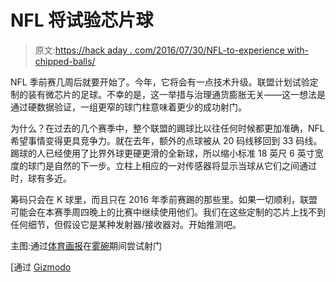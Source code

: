 # NFL 将试验芯片球

> 原文:[https://hack aday . com/2016/07/30/NFL-to-experience with-chipped-balls/](https://hackaday.com/2016/07/30/nfl-to-experiment-with-chipped-balls/)

NFL 季前赛几周后就要开始了。今年，它将会有一点技术升级。联盟计划试验定制的装有微芯片的足球。不幸的是，这一举措与治理通货膨胀无关——这一想法是通过硬数据验证，一组更窄的球门柱意味着更少的成功射门。

为什么？在过去的几个赛季中，整个联盟的踢球比以往任何时候都更加准确，NFL 希望事情变得更具竞争力。就在去年，额外的点球被从 20 码线移回到 33 码线。踢球的人已经使用了比界外球更硬更滑的全新球，所以缩小标准 18 英尺 6 英寸宽度的球门是自然的下一步。立柱上相应的一对传感器将显示当球从它们之间通过时，球有多近。

筹码只会在 K 球里，而且只在 2016 年季前赛踢的那些里。如果一切顺利，联盟可能会在本赛季周四晚上的比赛中继续使用他们。我们在这些定制的芯片上找不到任何细节，但假设它是某种发射器/接收器对。开始推测吧。

主图:通过[体育画报](http://www.si.com/more-sports/photos/2012/12/17/100-greatest-sports-photos-all-time-final/74)在[雾碗](https://en.wikipedia.org/wiki/Fog_Bowl_(American_football))期间尝试射门

[通过 [Gizmodo](http://gizmodo.com/the-nfl-will-start-playing-with-chip-equipped-footballs-1783863252/amp)